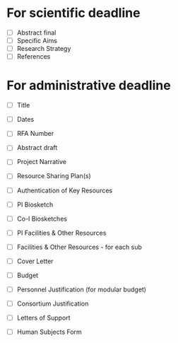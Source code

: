 # For scientific deadline

* [ ] Abstract final
* [ ] Specific Aims
* [ ] Research Strategy
* [ ] References

# For administrative deadline

* [ ] Title
* [ ] Dates
* [ ] RFA Number

* [ ] Abstract draft
* [ ] Project Narrative
* [ ] Resource Sharing Plan(s)
* [ ] Authentication of Key Resources
* [ ] PI Biosketch
* [ ] Co-I Biosketches
* [ ] PI Facilities & Other Resources
* [ ] Facilities & Other Resources - for each sub
* [ ] Cover Letter
* [ ] Budget
* [ ] Personnel Justification (for modular budget)
* [ ] Consortium Justification
* [ ] Letters of Support
* [ ] Human Subjects Form
